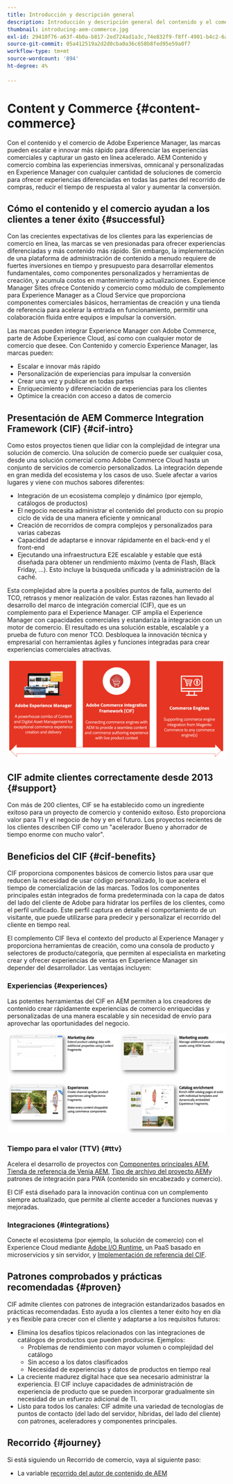 ```yaml
---
title: Introducción y descripción general
description: Introducción y descripción general del contenido y el comercio. Experience Manager Commerce Integration Framework (CIF) es el patrón recomendado por el Adobe para integrar y ampliar los servicios de comercio de Adobe Commerce y otras soluciones de comercio de terceros con el Experience Cloud.
thumbnail: introducing-aem-commerce.jpg
exl-id: 29410f76-a63f-4b0a-b817-2ed724ad1a3c,74e832f9-f8ff-4901-b4c2-6a2862c51411
source-git-commit: 05a412519a2d2d0cba0a36c658b8fed95e59a0f7
workflow-type: tm+mt
source-wordcount: '894'
ht-degree: 4%

---
```


# Content y Commerce {#content-commerce}

Con el contenido y el comercio de Adobe Experience Manager, las marcas pueden escalar e innovar más rápido para diferenciar las experiencias comerciales y capturar un gasto en línea acelerado. AEM Contenido y comercio combina las experiencias inmersivas, omnicanal y personalizadas en Experience Manager con cualquier cantidad de soluciones de comercio para ofrecer experiencias diferenciadas en todas las partes del recorrido de compras, reducir el tiempo de respuesta al valor y aumentar la conversión.

## Cómo el contenido y el comercio ayudan a los clientes a tener éxito {#successful}

Con las crecientes expectativas de los clientes para las experiencias de comercio en línea, las marcas se ven presionadas para ofrecer experiencias diferenciadas y más contenido más rápido. Sin embargo, la implementación de una plataforma de administración de contenido a menudo requiere de fuertes inversiones en tiempo y presupuesto para desarrollar elementos fundamentales, como componentes personalizados y herramientas de creación, y acumula costos en mantenimiento y actualizaciones. Experience Manager Sites ofrece Contenido y comercio como módulo de complemento para Experience Manager as a Cloud Service que proporciona componentes comerciales básicos, herramientas de creación y una tienda de referencia para acelerar la entrada en funcionamiento, permitir una colaboración fluida entre equipos e impulsar la conversión.

Las marcas pueden integrar Experience Manager con Adobe Commerce, parte de Adobe Experience Cloud, así como con cualquier motor de comercio que desee. Con Contenido y comercio Experience Manager, las marcas pueden:

* Escalar e innovar más rápido
* Personalización de experiencias para impulsar la conversión
* Crear una vez y publicar en todas partes
* Enriquecimiento y diferenciación de experiencias para los clientes
* Optimice la creación con acceso a datos de comercio

## Presentación de AEM Commerce Integration Framework (CIF) {#cif-intro}

Como estos proyectos tienen que lidiar con la complejidad de integrar una solución de comercio. Una solución de comercio puede ser cualquier cosa, desde una solución comercial como Adobe Commerce Cloud hasta un conjunto de servicios de comercio personalizados. La integración depende en gran medida del ecosistema y los casos de uso. Suele afectar a varios lugares y viene con muchos sabores diferentes:

* Integración de un ecosistema complejo y dinámico (por ejemplo, catálogos de productos)
* El negocio necesita administrar el contenido del producto con su propio ciclo de vida de una manera eficiente y omnicanal
* Creación de recorridos de compra complejos y personalizados para varias cabezas
* Capacidad de adaptarse e innovar rápidamente en el back-end y el front-end
* Ejecutando una infraestructura E2E escalable y estable que está diseñada para obtener un rendimiento máximo (venta de Flash, Black Friday, ...). Esto incluye la búsqueda unificada y la administración de la caché.

Esta complejidad abre la puerta a posibles puntos de falla, aumento del TCO, retrasos y menor realización de valor. Estas razones han llevado al desarrollo del marco de integración comercial (CIF), que es un complemento para el Experience Manager. CIF amplía el Experience Manager con capacidades comerciales y estandariza la integración con un motor de comercio. El resultado es una solución estable, escalable y a prueba de futuro con menor TCO. Desbloquea la innovación técnica y empresarial con herramientas ágiles y funciones integradas para crear experiencias comerciales atractivas.

![Elementos del CIF](./assets/CIF/CIF_Overview.png)

## CIF admite clientes correctamente desde 2013 {#support}

Con más de 200 clientes, CIF se ha establecido como un ingrediente exitoso para un proyecto de comercio y contenido exitoso. Esto proporciona valor para TI y el negocio de hoy y en el futuro. Los proyectos recientes de los clientes describen CIF como un &quot;acelerador Bueno y ahorrador de tiempo enorme con mucho valor&quot;.

## Beneficios del CIF {#cif-benefits}

CIF proporciona componentes básicos de comercio listos para usar que reducen la necesidad de usar código personalizado, lo que acelera el tiempo de comercialización de las marcas. Todos los componentes principales están integrados de forma predeterminada con la capa de datos del lado del cliente de Adobe para hidratar los perfiles de los clientes, como el perfil unificado. Este perfil captura en detalle el comportamiento de un visitante, que puede utilizarse para predecir y personalizar el recorrido del cliente en tiempo real.

El complemento CIF lleva el contexto del producto al Experience Manager y proporciona herramientas de creación, como una consola de producto y selectores de producto/categoría, que permiten al especialista en marketing crear y ofrecer experiencias de ventas en Experience Manager sin depender del desarrollador. Las ventajas incluyen:

### Experiencias {#experiences}

Las potentes herramientas del CIF en AEM permiten a los creadores de contenido crear rápidamente experiencias de comercio enriquecidas y personalizadas de una manera escalable y sin necesidad de envío para aprovechar las oportunidades del negocio.

![Elementos del CIF](./assets/CIF/CIF_Product_Experience_Management.png)

### Tiempo para el valor (TTV) {#ttv}

Acelera el desarrollo de proyectos con [Componentes principales AEM](https://www.aemcomponents.dev/), [Tienda de referencia de Venia AEM](https://github.com/adobe/aem-cif-guides-venia), [Tipo de archivo del proyecto AEM](https://experienceleague.adobe.com/docs/experience-manager-core-components/using/developing/archetype/overview.html?lang=es)y patrones de integración para PWA (contenido sin encabezado y comercio).

El CIF está diseñado para la innovación continua con un complemento siempre actualizado, que permite al cliente acceder a funciones nuevas y mejoradas.

### Integraciones {#integrations}

Conecte el ecosistema (por ejemplo, la solución de comercio) con el Experience Cloud mediante  [Adobe I/O Runtime](https://www.adobe.io/apis/experienceplatform/runtime.html), un PaaS basado en microservicios y sin servidor, y [Implementación de referencia del CIF](https://github.com/adobe/commerce-cif-graphql-integration-reference).

## Patrones comprobados y prácticas recomendadas {#proven}

CIF admite clientes con patrones de integración estandarizados basados en prácticas recomendadas. Esto ayuda a los clientes a tener éxito hoy en día y es flexible para crecer con el cliente y adaptarse a los requisitos futuros:

* Elimina los desafíos típicos relacionados con las integraciones de catálogos de productos que pueden producirse. Ejemplos:
   * Problemas de rendimiento con mayor volumen o complejidad del catálogo
   * Sin acceso a los datos clasificados
   * Necesidad de experiencias y datos de productos en tiempo real
* La creciente madurez digital hace que sea necesario administrar la experiencia. El CIF incluye capacidades de administración de experiencia de producto que se pueden incorporar gradualmente sin necesidad de un esfuerzo adicional de TI.
* Listo para todos los canales: CIF admite una variedad de tecnologías de puntos de contacto (del lado del servidor, híbridas, del lado del cliente) con patrones, aceleradores y componentes principales.

## Recorrido {#journey}

Si está siguiendo un Recorrido de comercio, vaya al siguiente paso:

* La variable [recorrido del autor de contenido de AEM](/help/commerce-cloud/commerce-journeys/aem-commerce-content-author/getting-started.md)
